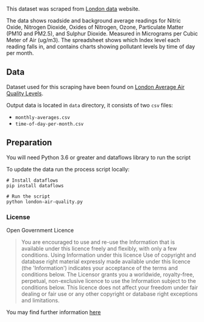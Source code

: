 This dataset was scraped from [London data](https://data.london.gov.uk/) website.

The data shows roadside and background average readings for Nitric Oxide, Nitrogen Dioxide, Oxides of Nitrogen, Ozone, Particulate Matter (PM10 and PM2.5), and Sulphur Dioxide. Measured in Micrograms per Cubic Meter of Air (ug/m3). The spreadsheet shows which Index level each reading falls in, and contains charts showing pollutant levels by time of day per month.

## Data
Dataset used for this scraping have been found on [London Average Air Quality Levels](https://data.london.gov.uk/dataset/london-average-air-quality-levels).
 
Output data is located in `data` directory, it consists of two `csv` files:
* `monthly-averages.csv`
* `time-of-day-per-month.csv`

## Preparation
You will need Python 3.6 or greater and dataflows library to run the script

To update the data run the process script locally:

```
# Install dataflows
pip install dataflows

# Run the script
python london-air-quality.py
```

### License

Open Government Licence

> You are encouraged to use and re-use the Information that is available under this licence freely and flexibly, with only a few conditions.
Using Information under this licence
>Use of copyright and database right material expressly made available under this licence (the 'Information') indicates your acceptance of the terms and conditions below.
> The Licensor grants you a worldwide, royalty-free, perpetual, non-exclusive licence to use the Information subject to the conditions below.
> This licence does not affect your freedom under fair dealing or fair use or any other copyright or database right exceptions and limitations.

You may find further information [here](http://www.nationalarchives.gov.uk/doc/open-government-licence/version/3/)

